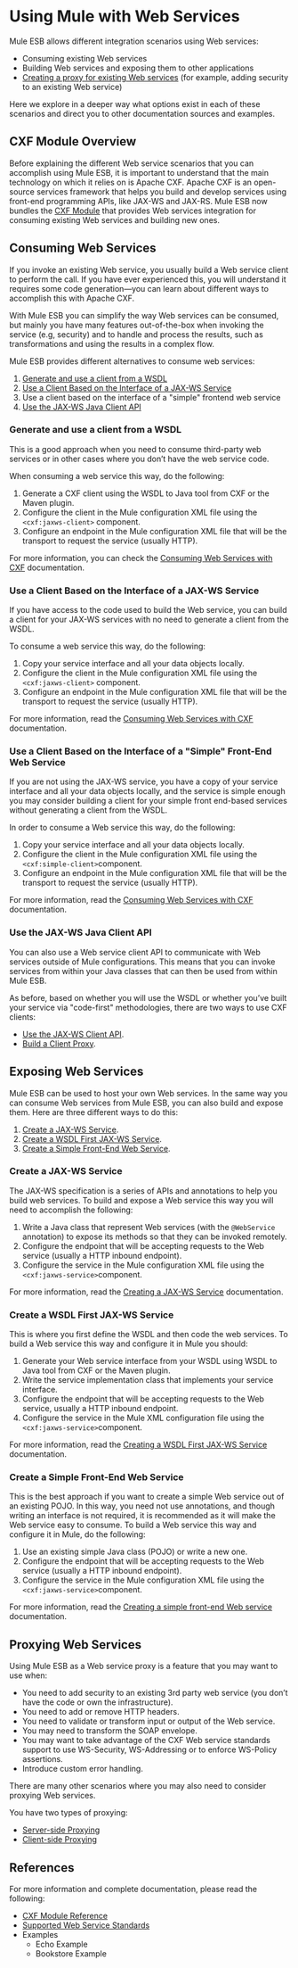# Using Mule with Web Services



Mule ESB allows different integration scenarios using Web services:

- Consuming existing Web services
- Building Web services and exposing them to other applications
- [Creating a proxy for existing Web services](https://docs.mulesoft.com/mule-runtime/3.9/proxying-web-services) (for example, adding security to an existing Web service)

Here we explore in a deeper way what options exist in each of these scenarios and direct you to other documentation sources and examples.

## CXF Module Overview

Before explaining the different Web service scenarios that you can accomplish using Mule ESB, it is important to understand that the main technology on which it relies on is Apache CXF. Apache CXF is an open-source services framework that helps you build and develop services using front-end programming APIs, like JAX-WS and JAX-RS. Mule ESB now bundles the [CXF Module](https://docs.mulesoft.com/mule-runtime/3.9/cxf-module-reference) that provides Web services integration for consuming existing Web services and building new ones.



## Consuming Web Services

If you invoke an existing Web service, you usually build a Web service client to perform the call. If you have ever experienced this, you will understand it requires some code generation—you can learn about different ways to accomplish this with Apache CXF.

With Mule ESB you can simplify the way Web services can be consumed, but mainly you have many features out-of-the-box when invoking the service (e.g, security) and to handle and process the results, such as transformations and using the results in a complex flow.

Mule ESB provides different alternatives to consume web services:

1. [Generate and use a client from a WSDL](https://docs.mulesoft.com/mule-runtime/3.9/using-mule-with-web-services#generate-and-use-a-client-from-a-wsdl)
2. [Use a Client Based on the Interface of a JAX-WS Service](https://docs.mulesoft.com/mule-runtime/3.9/using-mule-with-web-services#use-a-client-based-on-the-interface-of-a-jax-ws-service)
3. Use a client based on the interface of a "simple" frontend web service
4. [Use the JAX-WS Java Client API](https://docs.mulesoft.com/mule-runtime/3.9/using-mule-with-web-services#use-the-jax-ws-java-client-api)

### Generate and use a client from a WSDL

This is a good approach when you need to consume third-party web services or in other cases where you don’t have the web service code.

When consuming a web service this way, do the following:

1. Generate a CXF client using the WSDL to Java tool from CXF or the Maven plugin.
2. Configure the client in the Mule configuration XML file using the `<cxf:jaxws-client>` component.
3. Configure an endpoint in the Mule configuration XML file that will be the transport to request the service (usually HTTP).

For more information, you can check the [Consuming Web Services with CXF](https://docs.mulesoft.com/mule-runtime/3.9/consuming-web-services-with-cxf) documentation.

### Use a Client Based on the Interface of a JAX-WS Service

If you have access to the code used to build the Web service, you can build a client for your JAX-WS services with no need to generate a client from the WSDL.

To consume a web service this way, do the following:

1. Copy your service interface and all your data objects locally.
2. Configure the client in the Mule configuration XML file using the `<cxf:jaxws-client>` component.
3. Configure an endpoint in the Mule configuration XML file that will be the transport to request the service (usually HTTP).

For more information, read the [Consuming Web Services with CXF](https://docs.mulesoft.com/mule-runtime/3.9/consuming-web-services-with-cxf) documentation.

### Use a Client Based on the Interface of a "Simple" Front-End Web Service

If you are not using the JAX-WS service, you have a copy of your service interface and all your data objects locally, and the service is simple enough you may consider building a client for your simple front end-based services without generating a client from the WSDL.

In order to consume a Web service this way, do the following:

1. Copy your service interface and all your data objects locally.
2. Configure the client in the Mule configuration XML file using the `<cxf:simple-client>`component.
3. Configure an endpoint in the Mule configuration XML file that will be the transport to request the service (usually HTTP).

For more information, read the [Consuming Web Services with CXF](https://docs.mulesoft.com/mule-runtime/3.9/consuming-web-services-with-cxf) documentation.

### Use the JAX-WS Java Client API

You can also use a Web service client API to communicate with Web services outside of Mule configurations. This means that you can invoke services from within your Java classes that can then be used from within Mule ESB.

As before, based on whether you will use the WSDL or whether you’ve built your service via "code-first" methodologies, there are two ways to use CXF clients:

- [Use the JAX-WS Client API](https://docs.mulesoft.com/mule-runtime/3.9/consuming-web-services-with-cxf).
- [Build a Client Proxy](https://docs.mulesoft.com/mule-runtime/3.9/consuming-web-services-with-cxf).

## Exposing Web Services

Mule ESB can be used to host your own Web services. In the same way you can consume Web services from Mule ESB, you can also build and expose them. Here are three different ways to do this:

1. [Create a JAX-WS Service](https://docs.mulesoft.com/mule-runtime/3.9/using-mule-with-web-services#create-a-jax-ws-service).
2. [Create a WSDL First JAX-WS Service](https://docs.mulesoft.com/mule-runtime/3.9/using-mule-with-web-services#create-a-wsdl-first-jax-ws-service).
3. [Create a Simple Front-End Web Service](https://docs.mulesoft.com/mule-runtime/3.9/using-mule-with-web-services#create-a-simple-front-end-web-service).

### Create a JAX-WS Service

The JAX-WS specification is a series of APIs and annotations to help you build web services. To build and expose a Web service this way you will need to accomplish the following:

1. Write a Java class that represent Web services (with the `@WebService` annotation) to expose its methods so that they can be invoked remotely.
2. Configure the endpoint that will be accepting requests to the Web service (usually a HTTP inbound endpoint).
3. Configure the service in the Mule configuration XML file using the `<cxf:jaxws-service>`component.

For more information, read the [Creating a JAX-WS Service](https://docs.mulesoft.com/mule-runtime/3.9/building-web-services-with-cxf) documentation.

### Create a WSDL First JAX-WS Service

This is where you first define the WSDL and then code the web services. To build a Web service this way and configure it in Mule you should:

1. Generate your Web service interface from your WSDL using WSDL to Java tool from CXF or the Maven plugin.
2. Write the service implementation class that implements your service interface.
3. Configure the endpoint that will be accepting requests to the Web service, usually a HTTP inbound endpoint.
4. Configure the service in the Mule XML configuration file using the `<cxf:jaxws-service>`component.

For more information, read the [Creating a WSDL First JAX-WS Service](https://docs.mulesoft.com/mule-runtime/3.9/building-web-services-with-cxf) documentation.

### Create a Simple Front-End Web Service

This is the best approach if you want to create a simple Web service out of an existing POJO. In this way, you need not use annotations, and though writing an interface is not required, it is recommended as it will make the Web service easy to consume. To build a Web service this way and configure it in Mule, do the following:

1. Use an existing simple Java class (POJO) or write a new one.
2. Configure the endpoint that will be accepting requests to the Web service (usually a HTTP inbound endpoint).
3. Configure the service in the Mule configuration XML file using the `<cxf:jaxws-service>`component.

For more information, read the [Creating a simple front-end Web service](https://docs.mulesoft.com/mule-runtime/3.9/building-web-services-with-cxf) documentation.

## Proxying Web Services

Using Mule ESB as a Web service proxy is a feature that you may want to use when:

- You need to add security to an existing 3rd party web service (you don’t have the code or own the infrastructure).
- You need to add or remove HTTP headers.
- You need to validate or transform input or output of the Web service.
- You may need to transform the SOAP envelope.
- You may want to take advantage of the CXF Web service standards support to use WS-Security, WS-Addressing or to enforce WS-Policy assertions.
- Introduce custom error handling.

There are many other scenarios where you may also need to consider proxying Web services.

You have two types of proxying:

- [Server-side Proxying](https://docs.mulesoft.com/mule-runtime/3.9/proxying-web-services-with-cxf)
- [Client-side Proxying](https://docs.mulesoft.com/mule-runtime/3.9/proxying-web-services-with-cxf)

## References

For more information and complete documentation, please read the following:

- [CXF Module Reference](https://docs.mulesoft.com/mule-runtime/3.9/cxf-module-reference)
- [Supported Web Service Standards](https://docs.mulesoft.com/mule-runtime/3.9/supported-web-service-standards)
- Examples
  - Echo Example
  - Bookstore Example